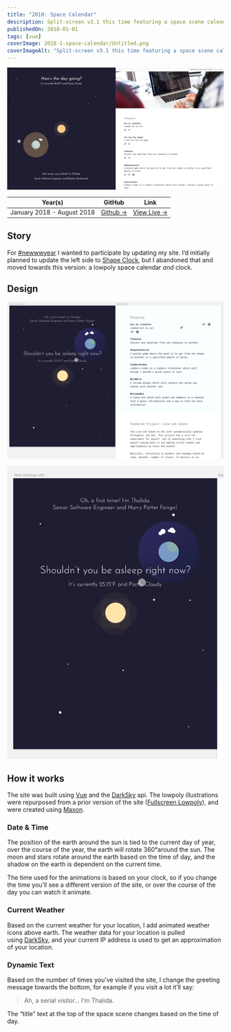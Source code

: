 ```yaml
---
title: "2018: Space Calendar"
description: Split-screen v3.1 this time featuring a space scene calendar
publishedOn: 2018-01-01
tags: [vue]
coverImage: 2018-1-space-calendar/Untitled.png
coverImageAlt: "Split-screen v3.1 this time featuring a space scene calendar"
---
```



![Untitled](2018-1-space-calendar/Untitled.png)

| **Year(s)** | **GitHub** | **Link** |
| ----------- | --------- | -------- |
| January 2018 - August 2018 | [Github →](https://github.com/thalida/thalida.com/tree/v-2018-1) |  [View Live →](https://2018-1.v.thalida.com) |


## Story

For [#newwwyear](https://twitter.com/jensimmons/status/943305744123916288) I wanted to participate by updating my site. I’d initially planned to update the left side to [Shape Clock](Shape%20Clock%204afb7485cd1b451c9daa031b8d2e8d97.md), but I abandoned that and moved towards this version: a lowpoly space calendar *and* clock.


## Design

![](2018-1-space-calendar/mock.3.png)

![](2018-1-space-calendar/mock.2.png)


## How it works

The site was built using [Vue](https://vuejs.org/) and the [DarkSky](https://darksky.net/poweredby/) api. The lowpoly illustrations were repurposed from a prior version of the site ([Full­screen Low­poly](Full%C2%ADscreen%20Low%C2%ADpoly%204f9eddf446cb4d46bbbe5bf85cad60ab.md)), and were created using [Maxon](https://www.maxon.net/en-us/).


### Date & Time

The position of the earth around the sun is tied to the current day of year, over the course of the year, the earth will rotate 360°around the sun. The moon and stars rotate around the earth based on the time of day, and the shadow on the earth is dependent on the current time.

The time used for the animations is based on your clock, so if you change the time you’ll see a different version of the site, or over the course of the day you can watch it animate.


### Current Weather

Based on the current weather for your location, I add animated weather icons above earth. The weather data for your location is pulled using [DarkSky](https://darksky.net/poweredby/), and your current IP address is used to get an approximation of your location.


### Dynamic Text

Based on the number of times you’ve visited the site, I change the greeting message towards the bottom, for example if you visit a lot it’ll say:

> Ah, a serial visitor… I’m Thalida.
>

The “title” text at the top of the space scene changes based on the time of day.

